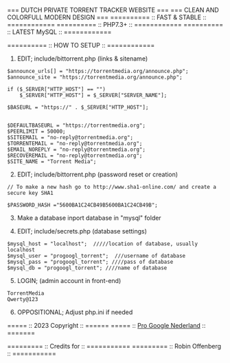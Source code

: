 
=== DUTCH PRIVATE TORRENT TRACKER WEBSITE ===
===   CLEAN AND COLORFULL MODERN DESIGN   ===
==========  :: FAST & STABLE ::  ============
==========  ::    PHP7.3+    ::  ============
==========  ::  LATEST MySQL ::  ============


==========  ::  HOW TO SETUP  :: ============


1. EDIT; include/bittorrent.php (links & sitename)
```
$announce_urls[] = "https://torrentmedia.org/announce.php";
$announce_site = "https://torrentmedia.org/announce.php";

if ($_SERVER["HTTP_HOST"] == "")
	$_SERVER["HTTP_HOST"] = $_SERVER["SERVER_NAME"];

$BASEURL = "https://" . $_SERVER["HTTP_HOST"];


$DEFAULTBASEURL = "https://torrentmedia.org";
$PEERLIMIT = 50000;
$SITEEMAIL = "no-reply@torrentmedia.org";
$TORRENTEMAIL = "no-reply@torrentmedia.org";
$EMAIL_NOREPLY = "no-reply@torrentmedia.org";
$RECOVEREMAIL = "no-reply@torrentmedia.org";
$SITE_NAME = "Torrent Media";
```

2. EDIT; include/bittorrent.php  (password reset or creation)
```
// To make a new hash go to http://www.sha1-online.com/ and create a secure key SHA1

$PASSWORD_HASH ="5600BA1C24CB49B5600BA1C24CB49B";
```

3. Make a database inport database in "mysql" folder

4. EDIT; include/secrets.php (database settings)
```
$mysql_host = "localhost";  /////location of database, usually localhost 
$mysql_user = "progoogl_torrent";  ///username of database
$mysql_pass = "progoogl_torrent"; ////pass of database
$mysql_db = "progoogl_torrent"; ////name of database
```

5. LOGIN; (admin account in front-end)
```
TorrentMedia
Qwerty@123
```

6. OPPOSITIONAL; Adjust php.ini if needed


=====  ::      2023 Copyright     ::  ======
=====  ::  [Pro Google Nederland](https://progoogle.nl)  ::  =======

=========  ::   Credits for   :: ===========
=========  :: Robin Offenberg :: ===========


